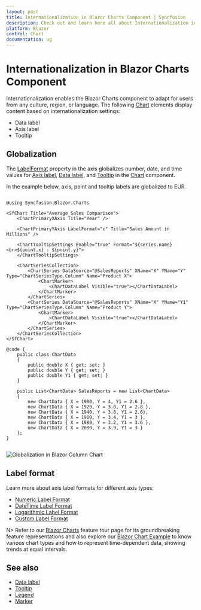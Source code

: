 ```yaml
---
layout: post
title: Internationalization in Blazor Charts Component | Syncfusion
description: Check out and learn here all about Internationalization in Syncfusion Blazor Charts component.
platform: Blazor
control: Chart
documentation: ug
---
```


# Internationalization in Blazor Charts Component

Internationalization enables the Blazor Charts component to adapt for users from any culture, region, or language. The following [Chart](https://help.syncfusion.com/cr/blazor/Syncfusion.Blazor.Charts.SfChart.html) elements display content based on internationalization settings:

* Data label
* Axis label
* Tooltip

<!-- markdownlint-disable MD036 -->
## Globalization

The [LabelFormat](https://help.syncfusion.com/cr/blazor/Syncfusion.Blazor.Charts.ChartAxis.html#Syncfusion_Blazor_Charts_ChartAxis_LabelFormat) property in the axis globalizes number, date, and time values for [Axis label](https://help.syncfusion.com/cr/blazor/Syncfusion.Blazor.Charts.ChartAxis.html), [Data label](https://help.syncfusion.com/cr/blazor/Syncfusion.Blazor.Charts.ChartDataLabel.html), and [Tooltip](https://help.syncfusion.com/cr/blazor/Syncfusion.Blazor.Charts.ChartTooltipSettings.html) in the [Chart](https://help.syncfusion.com/cr/blazor/Syncfusion.Blazor.Charts.SfChart.html) component.

In the example below, axis, point and tooltip labels are globalized to EUR.

```cshtml

@using Syncfusion.Blazor.Charts

<SfChart Title="Average Sales Comparison">
    <ChartPrimaryXAxis Title="Year" />

    <ChartPrimaryYAxis LabelFormat="c" Title="Sales Amount in Millions" />

    <ChartTooltipSettings Enable="true" Format="${series.name} <br>${point.x} : ${point.y}">
    </ChartTooltipSettings>

    <ChartSeriesCollection>
        <ChartSeries DataSource="@SalesReports" XName="X" YName="Y" Type="ChartSeriesType.Column" Name="Product X">
            <ChartMarker>
                <ChartDataLabel Visible="true"></ChartDataLabel>
            </ChartMarker>
        </ChartSeries>
        <ChartSeries DataSource="@SalesReports" XName="X" YName="Y1" Type="ChartSeriesType.Column" Name="Product Y">
            <ChartMarker>
                <ChartDataLabel Visible="true"></ChartDataLabel>
            </ChartMarker>
        </ChartSeries>
    </ChartSeriesCollection>
</SfChart>

@code {
    public class ChartData
    {
        public double X { get; set; }
        public double Y { get; set; }
        public double Y1 { get; set; }
    }

    public List<ChartData> SalesReports = new List<ChartData>
	{
        new ChartData { X = 1900, Y = 4, Y1 = 2.6 },
        new ChartData { X = 1920, Y = 3.0, Y1 = 2.8 },
        new ChartData { X = 1940, Y = 3.8, Y1 = 2.6},
        new ChartData { X = 1960, Y = 3.4, Y1 = 3 },
        new ChartData { X = 1980, Y = 3.2, Y1 = 3.6 },
        new ChartData { X = 2000, Y = 3.9, Y1 = 3 }
    };
}


```

![Globalization in Blazor Column Chart](images/blazor-column-chart-globalization.png)

## Label format

Learn more about axis label formats for different axis types:

* [Numeric Label Format](./numeric-axis#label-format)
* [DateTime Label Format](./date-time-axis#label-format)
* [Logarithmic Label Format](./logarithmic-axis#label-format)
* [Custom Label Format](./numeric-axis#custom-label-format)

N> Refer to our [Blazor Charts](https://www.syncfusion.com/blazor-components/blazor-charts) feature tour page for its groundbreaking feature representations and also explore our [Blazor Chart Example](https://blazor.syncfusion.com/demos/chart/line?theme=bootstrap5) to know various chart types and how to represent time-dependent data, showing trends at equal intervals.

## See also

* [Data label](./data-labels)
* [Tooltip](./tool-tip)
* [Legend](./legend)
* [Marker](./data-markers)
